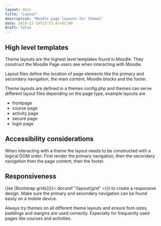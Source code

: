```yaml
---
layout: docs
title: "Layout"
description: "Moodle page layouts for themes"
date: 2019-12-10T13:53:41+01:00
draft: false
---
```


## High level templates

Theme layouts are the highest level templates found in Moodle. They construct the Moodle Page users see when interacting with Moodle.

Layout files define the location of page elements like the primary and secondary navigation, the main content, Moodle blocks and the footer.

Theme layouts are defined in a themes config.php and themes can serve different layout files depending on the page type, example layouts are

* frontpage
* course page
* activity page
* secure page
* login page

## Accessibility considerations

When interacting with a theme the layout needs to be constructed with a logical DOM order: First render the primary navigation, then the secondary navigation then the page content, then the footer.

## Responsiveness

Use [Bootstrap grids]({{< docsref "/layout/grid" >}}) to create a responsive design. Make sure the primary and secondary navigation can be found easily on a mobile device.

Always try themes on all different theme layouts and ensure font-sizes, paddings and margins are used correctly. Especially for frequently used pages like courses and activities.
